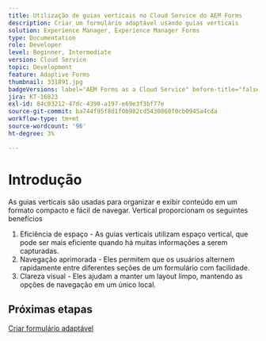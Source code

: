 ```yaml
---
title: Utilização de guias verticais no Cloud Service do AEM Forms
description: Criar um formulário adaptável usando guias verticais
solution: Experience Manager, Experience Manager Forms
type: Documentation
role: Developer
level: Beginner, Intermediate
version: Cloud Service
topic: Development
feature: Adaptive Forms
thumbnail: 331891.jpg
badgeVersions: label="AEM Forms as a Cloud Service" before-title="false"
jira: KT-16023
exl-id: 84c03212-47dc-4398-a197-e69e3f3bf77e
source-git-commit: ba744f95f8d1f0b982cd5430860f0cb0945a4cda
workflow-type: tm+mt
source-wordcount: '96'
ht-degree: 3%

---
```


# Introdução

As guias verticais são usadas para organizar e exibir conteúdo em um formato compacto e fácil de navegar. Vertical proporcionam os seguintes benefícios
1. Eficiência de espaço - As guias verticais utilizam espaço vertical, que pode ser mais eficiente quando há muitas informações a serem capturadas.
1. Navegação aprimorada - Eles permitem que os usuários alternem rapidamente entre diferentes seções de um formulário com facilidade.
1. Clareza visual - Eles ajudam a manter um layout limpo, mantendo as opções de navegação em um único local.

## Próximas etapas

[Criar formulário adaptável](./create-af.md)
